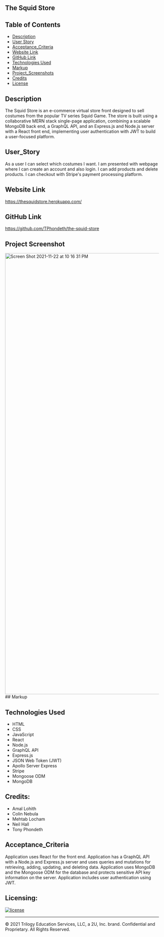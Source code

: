 ## The Squid Store

## Table of Contents
* [Description](#Description)
* [User Story](#User_Story)
* [Acceptance_Criteria](#Acceptance_Criteria)
* [Website Link](#Website)
* [GitHub Link](#GitHub)
* [Technologies Used](#Technologies_Used)
* [Markup](#Markup)
* [Project_Screenshots](#Project_Screenshots)
* [Credits](#Credits)
* [License](#License)

## Description
The Squid Store is an e-commerce virtual store front designed to sell costumes from the popular TV series Squid Game. The store is built using a collaborative MERN stack single-page application, combining a scalable MongoDB back end, a GraphQL API, and an Express.js and Node.js server with a React front end, implementing user authentication with JWT to build a user-focused platform. 

## User_Story
As a user  I can select which costumes I want. I am presented with webpage where I can create an account and also login. I can add products and delete products. I can checkout with Stripe's payment processing platform.

## Website Link
https://thesquidstore.herokuapp.com/

## GitHub Link
https://github.com/TPhondeth/the-squid-store

## Project Screenshot
<img width="1440" alt="Screen Shot 2021-11-22 at 10 16 31 PM" src="https://user-images.githubusercontent.com/77017355/142966503-fab2b5cc-97d6-4a4d-82d6-68bad66a8176.png">
## Markup

## Technologies Used
* HTML
* CSS
* JavaScript
* React
* Node.js
* GraphQL API
* Express.js
* JSON Web Token (JWT)
* Apollo Server Express
* Stripe
* Mongoose ODM
* MongoDB

## Credits: 
*  Amal Lohith
*  Colin Nebula
*  Mehtab Locham
*  Neil Hall
*  Tony Phondeth

## Acceptance_Criteria
Application uses React for the front end.
Application has a GraphQL API with a Node.js and Express.js server and uses queries and mutations for retrieving, adding, updating, and deleting data.
Application uses MongoDB and the Mongoose ODM for the database and protects sensitive API key information on the server.
Application includes user authentication using JWT.

## Licensing:
[![license](https://img.shields.io/badge/license-MIT-brightgreen)](https://shields.io)

  ----
© 2021 Trilogy Education Services, LLC, a 2U, Inc. brand. Confidential and Proprietary. All Rights Reserved.